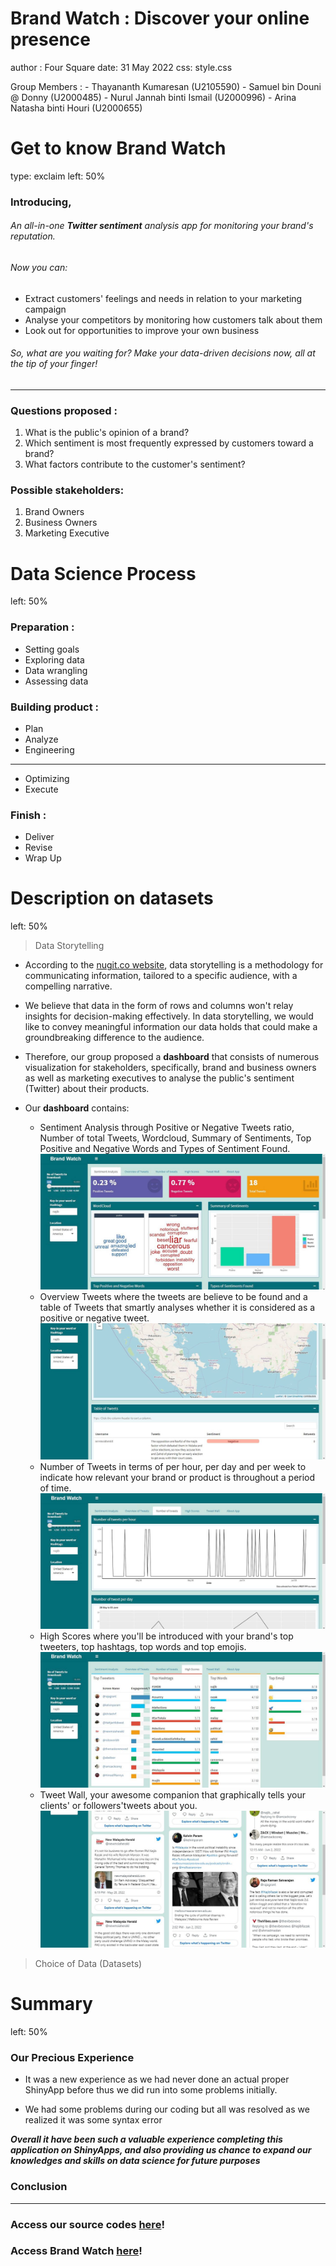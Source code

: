 # Brand Watch : Discover your online presence

author : Four Square date: 31 May 2022 css: style.css

Group Members : - Thayananth Kumaresan (U2105590) - Samuel bin Douni \@ Donny (U2000485) - Nurul Jannah binti Ismail (U2000996) - Arina Natasha binti Houri (U2000655)

# Get to know Brand Watch

type: exclaim left: 50%

### **Introducing,**

###### An all-in-one **Twitter sentiment** analysis app for monitoring your brand's reputation.

###### Now you can:

-   Extract customers' feelings and needs in relation to your marketing campaign
-   Analyse your competitors by monitoring how customers talk about them
-   Look out for opportunities to improve your own business

###### So, what are you waiting for? Make your data-driven decisions now, all at the tip of your finger!

------------------------------------------------------------------------

### **Questions proposed :**

1.  What is the public's opinion of a brand?
2.  Which sentiment is most frequently expressed by customers toward a brand?
3.  What factors contribute to the customer's sentiment?

### **Possible stakeholders:**

1.  Brand Owners
2.  Business Owners
3.  Marketing Executive

# Data Science Process

left: 50%

### **Preparation :**

-   Setting goals
-   Exploring data
-   Data wrangling
-   Assessing data

### **Building product :**

-   Plan
-   Analyze
-   Engineering

------------------------------------------------------------------------

-   Optimizing
-   Execute

### **Finish :**

-   Deliver
-   Revise
-   Wrap Up

# Description on datasets

left: 50%

> Data Storytelling

-   According to the [nugit.co website](https://www.nugit.co/what-is-data-storytelling/), data storytelling is a methodology for communicating information, tailored to a specific audience, with a compelling narrative.  

-   We believe that data in the form of rows and columns won't relay insights for decision-making effectively. In data storytelling, we would like to convey meaningful information our data holds that could make a groundbreaking difference to the audience.   

-   Therefore, our group proposed a **dashboard** that consists of numerous visualization for stakeholders, specifically, brand and business owners as well as marketing executives to analyse the public's sentiment (Twitter) about their products. 

-   Our **dashboard** contains:  
    + Sentiment Analysis through Positive or Negative Tweets ratio, Number of total Tweets, Wordcloud, Summary of Sentiments, Top Positive and Negative Words and Types of Sentiment Found. ![](https://github.com/thaya1406/IDSProject/blob/master/Slides%20Presentation/Data%20Story%20Sentiment.jpg)  
    + Overview Tweets where the tweets are believe to be found and a table of Tweets that smartly analyses whether it is considered as a positive or negative tweet. ![](https://github.com/thaya1406/IDSProject/blob/master/Slides%20Presentation/Data%20Story%20Map%20and%20Table%20Tweet.jpg)  
    + Number of Tweets in terms of per hour, per day and per week to indicate how relevant your brand or product is throughout a period of time. ![](https://github.com/thaya1406/IDSProject/blob/master/Slides%20Presentation/Data%20Story%20Number%20of%20Scores.jpg)  
    + High Scores where you'll be introduced with your brand's top tweeters, top hashtags, top words and top emojis. ![](https://github.com/thaya1406/IDSProject/blob/master/Slides%20Presentation/Data%20Story%20High%20Scores.jpg)  
    + Tweet Wall, your awesome companion that graphically tells your clients' or followers'tweets about you. ![](https://github.com/thaya1406/IDSProject/blob/master/Slides%20Presentation/Data%20Story%20Tweet%20Wall.jpg)  

> Choice of Data (Datasets)


# Summary

left: 50%

### **Our Precious Experience**

-   It was a new experience as we had never done an actual proper ShinyApp before thus we did run into some problems initially.

-   We had some problems during our coding but all was resolved as we realized it was some syntax error

***Overall it have been such a valuable experience completing this application on ShinyApps, and also providing us chance to expand our knowledges and skills on data science for future purposes***

### **Conclusion**

------------------------------------------------------------------------

### **Access our source codes [here](https://github.com/thaya1406/IDSProject)!**

### **Access Brand Watch [here](https://qsa0ef-thayananth0kumaresan.shinyapps.io/idss/)!**
